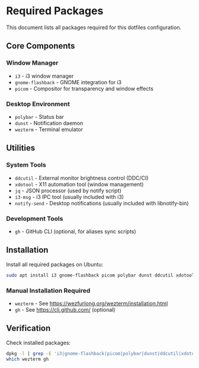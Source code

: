 # Required Packages

This document lists all packages required for this dotfiles configuration.

## Core Components

### Window Manager
- `i3` - i3 window manager
- `gnome-flashback` - GNOME integration for i3
- `picom` - Compositor for transparency and window effects

### Desktop Environment
- `polybar` - Status bar
- `dunst` - Notification daemon
- `wezterm` - Terminal emulator

## Utilities

### System Tools
- `ddcutil` - External monitor brightness control (DDC/CI)
- `xdotool` - X11 automation tool (window management)
- `jq` - JSON processor (used by notify script)
- `i3-msg` - i3 IPC tool (usually included with i3)
- `notify-send` - Desktop notifications (usually included with libnotify-bin)

### Development Tools
- `gh` - GitHub CLI (optional, for aliases sync scripts)

## Installation

Install all required packages on Ubuntu:

```bash
sudo apt install i3 gnome-flashback picom polybar dunst ddcutil xdotool jq libnotify-bin
```

### Manual Installation Required
- `wezterm` - See https://wezfurlong.org/wezterm/installation.html
- `gh` - See https://cli.github.com/ (optional)

## Verification

Check installed packages:
```bash
dpkg -l | grep -E 'i3|gnome-flashback|picom|polybar|dunst|ddcutil|xdotool|jq|libnotify-bin'
which wezterm gh
```
